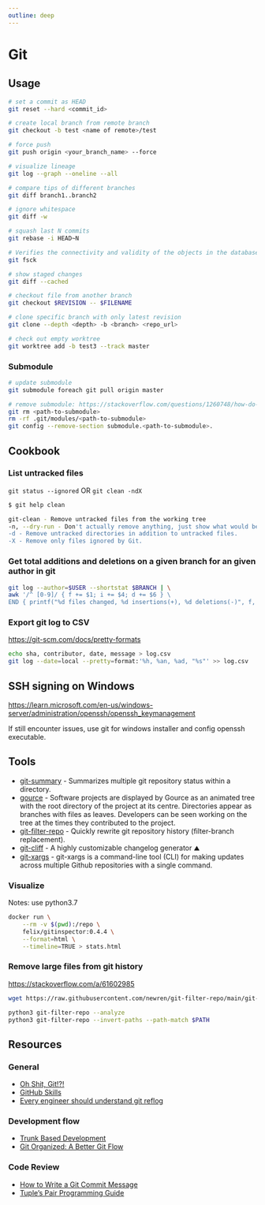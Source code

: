 ```yaml
---
outline: deep
---
```


# Git

## Usage

```bash
# set a commit as HEAD
git reset --hard <commit_id>

# create local branch from remote branch
git checkout -b test <name of remote>/test

# force push
git push origin <your_branch_name> --force

# visualize lineage
git log --graph --oneline --all

# compare tips of different branches
git diff branch1..branch2

# ignore whitespace
git diff -w

# squash last N commits
git rebase -i HEAD~N

# Verifies the connectivity and validity of the objects in the database
git fsck

# show staged changes
git diff --cached

# checkout file from another branch
git checkout $REVISION -- $FILENAME

# clone specific branch with only latest revision
git clone --depth <depth> -b <branch> <repo_url>

# check out empty worktree
git worktree add -b test3 --track master
```

### Submodule

```bash
# update submodule
git submodule foreach git pull origin master

# remove submodule: https://stackoverflow.com/questions/1260748/how-do-i-remove-a-submodule
git rm <path-to-submodule>
rm -rf .git/modules/<path-to-submodule>
git config --remove-section submodule.<path-to-submodule>.
```

## Cookbook

### List untracked files

`git status --ignored` OR `git clean -ndX`

```bash
$ git help clean

git-clean - Remove untracked files from the working tree
-n, --dry-run - Don't actually remove anything, just show what would be done.
-d - Remove untracked directories in addition to untracked files.
-X - Remove only files ignored by Git.
```

### Get total additions and deletions on a given branch for an given author in git

```bash
git log --author=$USER --shortstat $BRANCH | \
awk '/^ [0-9]/ { f += $1; i += $4; d += $6 } \
END { printf("%d files changed, %d insertions(+), %d deletions(-)", f, i, d) }'
```

### Export git log to CSV

<https://git-scm.com/docs/pretty-formats>

```bash
echo sha, contributor, date, message > log.csv
git log --date=local --pretty=format:'%h, %an, %ad, "%s"' >> log.csv
```

## SSH signing on Windows

<https://learn.microsoft.com/en-us/windows-server/administration/openssh/openssh_keymanagement>

If still encounter issues, use git for windows installer and config openssh executable.

## Tools

- [git-summary](https://github.com/MirkoLedda/git-summary) - Summarizes multiple git repository status within a directory.
- [gource](https://gource.io/) - Software projects are displayed by Gource as an animated tree with the root directory of the project at its centre. Directories appear as branches with files as leaves. Developers can be seen working on the tree at the times they contributed to the project.
- [git-filter-repo](https://github.com/newren/git-filter-repo/) - Quickly rewrite git repository history (filter-branch replacement).
- [git-cliff](https://git-cliff.org/) - A highly customizable changelog generator ⛰️
- [git-xargs](https://github.com/gruntwork-io/git-xargs) - git-xargs is a command-line tool (CLI) for making updates across multiple Github repositories with a single command.

### Visualize

Notes: use python3.7

```bash
docker run \
    --rm -v $(pwd):/repo \
    felix/gitinspector:0.4.4 \
    --format=html \
    --timeline=TRUE > stats.html
```

### Remove large files from git history

<https://stackoverflow.com/a/61602985>

```bash
wget https://raw.githubusercontent.com/newren/git-filter-repo/main/git-filter-repo

python3 git-filter-repo --analyze
python3 git-filter-repo --invert-paths --path-match $PATH
```

## Resources

### General

- [Oh Shit, Git!?!](https://ohshitgit.com)
- [GitHub Skills](https://skills.github.com/)
- [Every engineer should understand git reflog](https://graphite.dev/blog/every-engineer-should-understand-git-reflog)

### Development flow

- [Trunk Based Development](https://trunkbaseddevelopment.com)
- [Git Organized: A Better Git Flow](https://render.com/blog/git-organized-a-better-git-flow)

### Code Review

- [How to Write a Git Commit Message](https://cbea.ms/git-commit/)
- [Tuple’s Pair Programming Guide](https://tuple.app/pair-programming-guide/)
